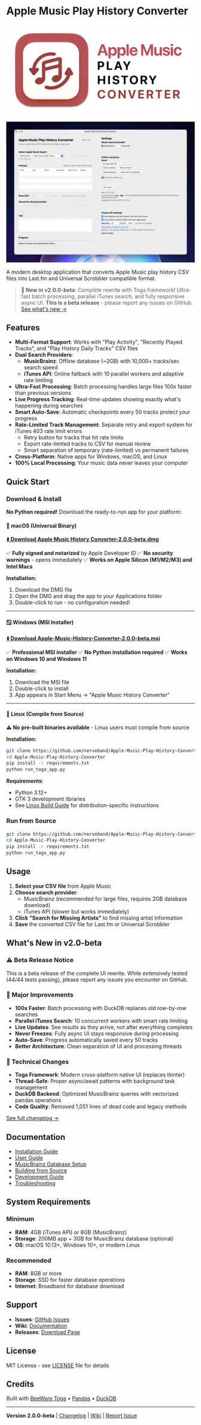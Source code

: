 # Apple Music Play History Converter

![Apple Music Play History Converter](images/aphc_logo.png)

![Version 2.0.0 built with Toga/Briefcase](images/screenshot-v4.png)

A modern desktop application that converts Apple Music play history CSV files into Last.fm and Universal Scrobbler compatible format.

> **🚀 New in v2.0.0-beta**: Complete rewrite with Toga framework! Ultra-fast batch processing, parallel iTunes search, and fully responsive async UI. **This is a beta release** - please report any issues on GitHub. [See what's new →](#whats-new-in-v20)

## Features

- **Multi-Format Support**: Works with "Play Activity", "Recently Played Tracks", and "Play History Daily Tracks" CSV files
- **Dual Search Providers**:
  - **MusicBrainz**: Offline database (~2GB) with 10,000+ tracks/sec search speed
  - **iTunes API**: Online fallback with 10 parallel workers and adaptive rate limiting
- **Ultra-Fast Processing**: Batch processing handles large files 100x faster than previous versions
- **Live Progress Tracking**: Real-time updates showing exactly what's happening during searches
- **Smart Auto-Save**: Automatic checkpoints every 50 tracks protect your progress
- **Rate-Limited Track Management**: Separate retry and export system for iTunes 403 rate limit errors
  - Retry button for tracks that hit rate limits
  - Export rate-limited tracks to CSV for manual review
  - Smart separation of temporary (rate-limited) vs permanent failures
- **Cross-Platform**: Native apps for Windows, macOS, and Linux
- **100% Local Processing**: Your music data never leaves your computer

## Quick Start

### Download & Install

**No Python required!** Download the ready-to-run app for your platform:

#### 🍎 macOS (Universal Binary)
**[⬇️ Download Apple Music History Converter-2.0.0-beta.dmg](https://github.com/nerveband/Apple-Music-Play-History-Converter/releases/latest)**

✅ **Fully signed and notarized** by Apple Developer ID
✅ **No security warnings** - opens immediately
✅ **Works on Apple Silicon (M1/M2/M3) and Intel Macs**

**Installation:**
1. Download the DMG file
2. Open the DMG and drag the app to your Applications folder
3. Double-click to run - no configuration needed!

---

#### 🪟 Windows (MSI Installer)
**[⬇️ Download Apple-Music-History-Converter-2.0.0-beta.msi](https://github.com/nerveband/Apple-Music-Play-History-Converter/releases/latest)**

✅ **Professional MSI installer**
✅ **No Python installation required**
✅ **Works on Windows 10 and Windows 11**

**Installation:**
1. Download the MSI file
2. Double-click to install
3. App appears in Start Menu → "Apple Music History Converter"

---

#### 🐧 Linux (Compile from Source)
**⚠️ No pre-built binaries available** - Linux users must compile from source

**Installation:**
```bash
git clone https://github.com/nerveband/Apple-Music-Play-History-Converter.git
cd Apple-Music-Play-History-Converter
pip install -r requirements.txt
python run_toga_app.py
```

**Requirements:**
- Python 3.12+
- GTK 3 development libraries
- See [Linux Build Guide](../../wiki/Linux-Installation) for distribution-specific instructions

### Run from Source

```bash
git clone https://github.com/nerveband/Apple-Music-Play-History-Converter.git
cd Apple-Music-Play-History-Converter
pip install -r requirements.txt
python run_toga_app.py
```

## Usage

1. **Select your CSV file** from Apple Music
2. **Choose search provider**:
   - MusicBrainz (recommended for large files, requires 2GB database download)
   - iTunes API (slower but works immediately)
3. **Click "Search for Missing Artists"** to find missing artist information
4. **Save** the converted CSV file for Last.fm or Universal Scrobbler

## What's New in v2.0-beta

### ⚠️ Beta Release Notice
This is a beta release of the complete UI rewrite. While extensively tested (44/44 tests passing), please report any issues you encounter on GitHub.

### 🚀 Major Improvements

- **100x Faster**: Batch processing with DuckDB replaces old row-by-row searches
- **Parallel iTunes Search**: 10 concurrent workers with smart rate limiting
- **Live Updates**: See results as they arrive, not after everything completes
- **Never Freezes**: Fully async UI stays responsive during processing
- **Auto-Save**: Progress automatically saved every 50 tracks
- **Better Architecture**: Clean separation of UI and processing threads

### 🔧 Technical Changes

- **Toga Framework**: Modern cross-platform native UI (replaces tkinter)
- **Thread-Safe**: Proper async/await patterns with background task management
- **DuckDB Backend**: Optimized MusicBrainz queries with vectorized pandas operations
- **Code Quality**: Removed 1,051 lines of dead code and legacy methods

[See full changelog →](CHANGELOG.md)

## Documentation

- [Installation Guide](../../wiki/Installation)
- [User Guide](../../wiki/User-Guide)
- [MusicBrainz Database Setup](../../wiki/MusicBrainz-Database)
- [Building from Source](../../wiki/Building-from-Source)
- [Development Guide](../../wiki/Development)
- [Troubleshooting](../../wiki/Troubleshooting)

## System Requirements

### Minimum
- **RAM**: 4GB (iTunes API) or 8GB (MusicBrainz)
- **Storage**: 200MB app + 3GB for MusicBrainz database (optional)
- **OS**: macOS 10.13+, Windows 10+, or modern Linux

### Recommended
- **RAM**: 8GB or more
- **Storage**: SSD for faster database operations
- **Internet**: Broadband for database download

## Support

- **Issues**: [GitHub Issues](https://github.com/nerveband/Apple-Music-Play-History-Converter/issues)
- **Wiki**: [Documentation](../../wiki)
- **Releases**: [Download Page](https://github.com/nerveband/Apple-Music-Play-History-Converter/releases)

## License

MIT License - see [LICENSE](LICENSE) file for details

## Credits

Built with [BeeWare Toga](https://beeware.org/) • [Pandas](https://pandas.pydata.org/) • [DuckDB](https://duckdb.org/)

---

**Version 2.0.0-beta** | [Changelog](CHANGELOG.md) | [Wiki](../../wiki) | [Report Issue](https://github.com/nerveband/Apple-Music-Play-History-Converter/issues)
